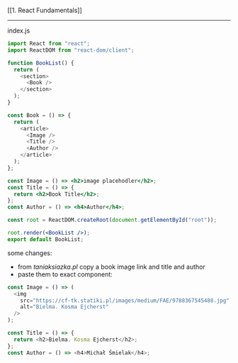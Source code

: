 [[1. React Fundamentals]]

----
index.js
```jsx
import React from "react";
import ReactDOM from "react-dom/client";

function BookList() {
  return (
    <section>
      <Book />
    </section>
  );
}

const Book = () => {
  return (
    <article>
      <Image />
      <Title />
      <Author />
    </article>
  );
};

const Image = () => <h2>image placehodler</h2>;
const Title = () => {
  return <h2>Book Title</h2>;
};
const Author = () => <h4>Author</h4>;

const root = ReactDOM.createRoot(document.getElementById("root"));

root.render(<BookList />);
export default BookList;
```

some changes:
- from *taniaksiazka.pl* copy a book image link and title and author
- paste them to exact component:
```js
const Image = () => (
  <img
    src="https://cf-tk.statiki.pl/images/medium/FAE/9788367545488.jpg"
    alt="Bielma. Kosma Ejcherst"
  />
);

const Title = () => {
  return <h2>Bielma. Kosma Ejcherst</h2>;
};
const Author = () => <h4>Michał Śmielak</h4>;
```








